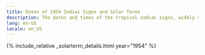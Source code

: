 ```yaml
---
title: Dates of 1954 Zodiac Signs and Solar Terms
description: The dates and times of the tropical zodiac signs, widely used in western astrology, and solar terms of year 1954
lang: en-US
locale: en_US
---
```

{% include_relative _solarterm_details.html year="1954" %}
